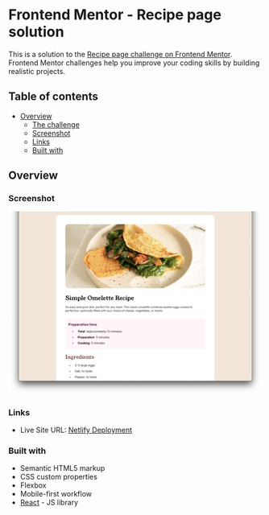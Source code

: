 # Frontend Mentor - Recipe page solution

This is a solution to the [Recipe page challenge on Frontend Mentor](https://www.frontendmentor.io/challenges/recipe-page-KiTsR8QQKm). Frontend Mentor challenges help you improve your coding skills by building realistic projects. 

## Table of contents

- [Overview](#overview)
  - [The challenge](#the-challenge)
  - [Screenshot](#screenshot)
  - [Links](#links)
  - [Built with](#built-with)

## Overview

### Screenshot

![Screenshot](public/screenshot.png)

### Links

- Live Site URL: [Netlify Deployment](https://rectorjordan-recipe-page.netlify.app/)

### Built with

- Semantic HTML5 markup
- CSS custom properties
- Flexbox
- Mobile-first workflow
- [React](https://reactjs.org/) - JS library